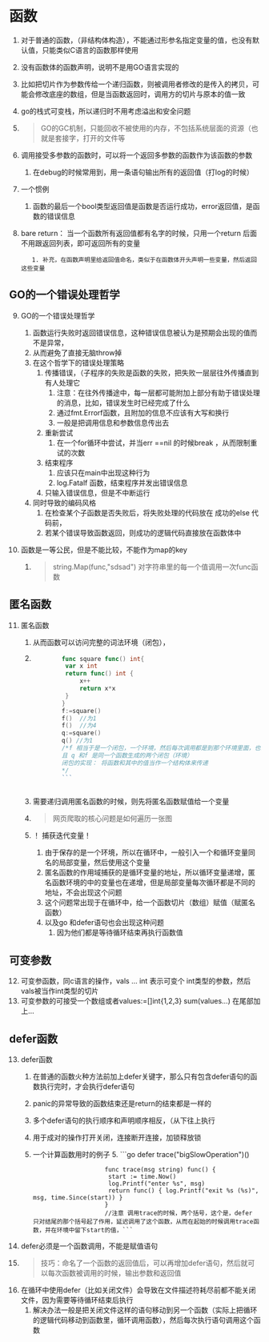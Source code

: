 # 函数


1. 对于普通的函数，（非结构体构造），不能通过形参名指定变量的值，也没有默认值，只能类似C语言的函数那样使用

2. 没有函数体的函数声明，说明不是用GO语言实现的

3. 比如把切片作为参数传给一个递归函数，则被调用者修改的是传入的拷贝，可能会修改底座的数组，但是当函数返回时，调用方的切片与原本的值一致

4. go的栈式可变栈，所以递归时不用考虑溢出和安全问题

5. > GO的GC机制，只能回收不被使用的内存，不包括系统层面的资源（也就是套接字，打开的文件等

6. 调用接受多参数的函数时，可以将一个返回多参数的函数作为该函数的参数


     1. 在debug的时候常用到，用一条语句输出所有的返回值（打log的时候）

7. 一个惯例

    1. 函数的最后一个bool类型返回值是函数是否运行成功，error返回值，是函数的错误信息

8. bare return： 当一个函数所有返回值都有名字的时候，只用一个return 后面不用跟返回列表，即可返回所有的变量


          1. 补充，在函数声明里给返回值命名，类似于在函数体开头声明一些变量，然后返回这些变量

## GO的一个错误处理哲学
9. GO的一个错误处理哲学
    1. 函数运行失败时返回错误信息，这种错误信息被认为是预期会出现的值而不是异常，
    2. 从而避免了直接无脑throw掉
    3. 在这个哲学下的错误处理策略
        1. 传播错误，（子程序的失败是函数的失败，把失败一层层往外传播直到有人处理它
            1. 注意：在往外传播途中，每一层都可能附加上部分有助于错误处理的消息，比如，错误发生时已经完成了什么
            2. 通过fmt.Errorf函数，且附加的信息不应该有大写和换行
            3. 一般是把调用信息和参数信息传出去
        2. 重新尝试
            1. 在一个for循环中尝试，并当err ==nil 的时候break ，从而限制重试的次数
        3. 结束程序
            1. 应该只在main中出现这种行为
            2. log.Fatalf 函数，结束程序并发出错误信息
        4. 只输入错误信息，但是不中断运行
    4. 同时导致的编码风格
        1. 在检查某个子函数是否失败后，将失败处理的代码放在  成功的else 代码前，
        2. 若某个错误导致函数返回，则成功的逻辑代码直接放在函数体中

10. 函数是一等公民，但是不能比较，不能作为map的key

    1. > string.Map(func,"sdsad") 对字符串里的每一个值调用一次func函数
## 匿名函数
11. 匿名函数

    1. 从而函数可以访问完整的词法环境（闭包），

    2. ```go
               func square func() int{
               	var x int
               	return func() int {
               		x++
               		return x*x
               	}
               }
               f:=square()
               f()  //为1
               f()  //为4
               q:=square()
               q() //为1
               /*f 相当于是一个闭包，一个环境，然后每次调用都是到那个环境里面，也说明了生命周期不由作用域决定
               且 q 和f 是同一个函数生成的两个闭包（环境）
               闭包的实现： 将函数和其中的值当作一个结构体来传递
               */
               ```
  
    12. 需要递归调用匿名函数的时候，则先将匿名函数赋值给一个变量
    4. > 网页爬取的核心问题是如何遍历一张图
    5. ！ 捕获迭代变量！
        1. 由于保存的是一个环境，所以在循环中，一般引入一个和循环变量同名的局部变量，然后使用这个变量
        1. 匿名函数的作用域捕获的是循环变量的地址，所以循环变量递增，匿名函数环境的中的变量也在递增，但是局部变量每次循环都是不同的地址，不会出现这个问题
        2. 这个问题常出现于在循环中，给一个函数切片（数组）赋值（赋匿名函数）
       3. 以及go 和defer语句也会出现这种问题
            1. 因为他们都是等待循环结束再执行函数值
    
## 可变参数
12. 可变参函数，同c语言的操作，vals ... int 表示可变个 int类型的参数，然后vals被当作int类型的切片
13. 可变参数的可接受一个数组或者values:=[]int{1,2,3}      sum(values...) 在尾部加上...

## defer函数

13. defer函数
    1. 在普通的函数火种方法前加上defer关键字，那么只有包含defer语句的函数执行完时，才会执行defer语句
    1. panic的异常导致的函数结束还是return的结束都是一样的
    3. 多个defer语句的执行顺序和声明顺序相反，（从下往上执行
    4. 用于成对的操作打开关闭，连接断开连接，加锁释放锁
    5. 一个计算函数用时的例子
        5. ```go
                               defer trace("bigSlowOperation")() 
                               
                               func trace(msg string) func() {
                               	start := time.Now()
                               	log.Printf("enter %s", msg)
                               	return func() { log.Printf("exit %s (%s)", msg, time.Since(start)) }
                               }
                               //注意 调用trace的时候，两个括号，这个是，defer 只对结尾的那个括号起了作用，延迟调用了这个函数，从而在起始的时候调用trace函数，并在环境中留下start的值，```
  
  6. defer必须是一个函数调用，不能是赋值语句
7. >  技巧：命名了一个函数的返回值后，可以再增加defer语句，然后就可以每次函数被调用的时候，输出参数和返回值
8. 在循环中使用defer（比如关闭文件）会导致在文件描述符耗尽前都不能关闭文件，因为需要等待循环结束后执行    
   1. 解决办法一般是把关闭文件这样的语句移动到另一个函数（实际上把循环的逻辑代码移动到函数里，循环调用函数），然后每次执行语句调用这个函数